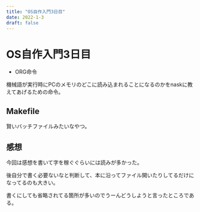```yaml
---
title: "OS自作入門3日目"
date: 2022-1-3
draft: false
---
```

# OS自作入門3日目



* ORG命令



機械語が実行時にPCのメモリのどこに読み込まれることになるのかをnaskに教えてあげるための命令。



## Makefile



賢いバッチファイルみたいなやつ。



## 感想



今回は感想を書いて字を稼ぐぐらいには読みが多かった。



後自分で書く必要ないなと判断して、本に沿ってファイル開いたりしてるだけになってるのも大きい。



書くにしても省略されてる箇所が多いのでうーんどうしようと言ったところである。
